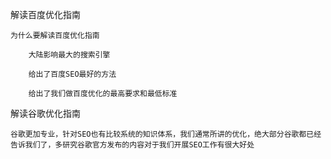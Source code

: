 解读百度优化指南

	为什么要解读百度优化指南

		大陆影响最大的搜索引擎

		给出了百度SEO最好的方法

		给出了我们做百度优化的最高要求和最低标准

解读谷歌优化指南

	谷歌更加专业，针对SEO也有比较系统的知识体系，我们通常所讲的优化，绝大部分谷歌都已经告诉我们了，多研究谷歌官方发布的内容对于我们开展SEO工作有很大好处

